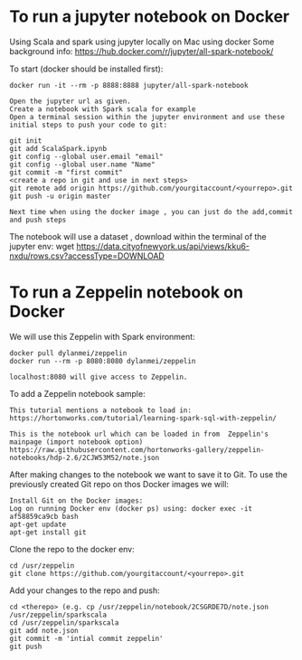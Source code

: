 # To run a jupyter notebook on Docker

Using Scala and spark using jupyter locally on Mac using docker
Some background info: https://hub.docker.com/r/jupyter/all-spark-notebook/

To start (docker should be installed first):
```
docker run -it --rm -p 8888:8888 jupyter/all-spark-notebook

Open the jupyter url as given.
Create a notebook with Spark scala for example
Open a terminal session within the jupyter environment and use these initial steps to push your code to git:

git init
git add ScalaSpark.ipynb
git config --global user.email "email"
git config --global user.name "Name"
git commit -m "first commit"
<create a repo in git and use in next steps>
git remote add origin https://github.com/yourgitaccount/<yourrepo>.git
git push -u origin master

Next time when using the docker image , you can just do the add,commit and push steps

```
The notebook will use a dataset , download within the terminal of the jupyter env:
wget https://data.cityofnewyork.us/api/views/kku6-nxdu/rows.csv?accessType=DOWNLOAD

# To run a Zeppelin notebook on Docker

We will use this Zeppelin with Spark environment:
```
docker pull dylanmei/zeppelin
docker run --rm -p 8080:8080 dylanmei/zeppelin

localhost:8080 will give access to Zeppelin.
```

To add a Zeppelin notebook sample:
```
This tutorial mentions a notebook to load in:
https://hortonworks.com/tutorial/learning-spark-sql-with-zeppelin/

This is the notebook url which can be loaded in from  Zeppelin's mainpage (import notebook option)
https://raw.githubusercontent.com/hortonworks-gallery/zeppelin-notebooks/hdp-2.6/2CJW53M52/note.json
```

After making changes to the notebook we want to save it to Git.
To use the previously created Git repo on thos Docker images we will:
```
Install Git on the Docker images: 
Log on running Docker env (docker ps) using: docker exec -it af58859ca9cb bash
apt-get update
apt-get install git
```

Clone the repo to the docker env:
```
cd /usr/zeppelin
git clone https://github.com/yourgitaccount/<yourrepo>.git
```

Add your changes to the repo and push:
```
cd <therepo> (e.g. cp /usr/zeppelin/notebook/2CSGRDE7D/note.json /usr/zeppelin/sparkscala
cd /usr/zeppelin/sparkscala
git add note.json
git commit -m 'intial commit zeppelin' 
git push
```
